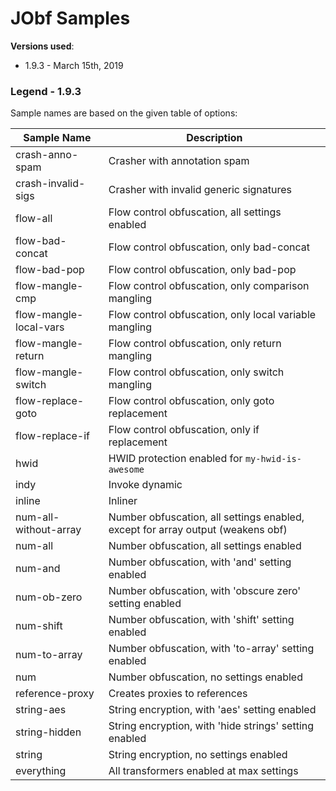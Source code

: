 # JObf Samples

**Versions used**: 

* 1.9.3 - March 15th, 2019

### Legend - 1.9.3

Sample names are based on the given table of options:

| Sample Name | Description |
| ------------| ------------|
| crash-anno-spam        | Crasher with annotation spam |            
| crash-invalid-sigs     | Crasher with invalid generic signatures |               
| flow-all               | Flow control obfuscation, all settings enabled |     
| flow-bad-concat        | Flow control obfuscation, only bad-concat |            
| flow-bad-pop           | Flow control obfuscation, only bad-pop |         
| flow-mangle-cmp        | Flow control obfuscation, only comparison mangling |     
| flow-mangle-local-vars | Flow control obfuscation, only local variable mangling |                   
| flow-mangle-return     | Flow control obfuscation, only return mangling |               
| flow-mangle-switch     | Flow control obfuscation, only switch mangling |               
| flow-replace-goto      | Flow control obfuscation, only goto replacement |              
| flow-replace-if        | Flow control obfuscation, only if replacement |            
| hwid                   | HWID protection enabled for `my-hwid-is-awesome` | 
| indy                   | Invoke dynamic | 
| inline                 | Inliner |   
| num-all-without-array  | Number obfuscation, all settings enabled, except for array output (weakens obf) |                  
| num-all                | Number obfuscation, all settings enabled |    
| num-and                | Number obfuscation, with 'and' setting enabled |    
| num-ob-zero            | Number obfuscation, with 'obscure zero' setting enabled |        
| num-shift              | Number obfuscation, with 'shift' setting enabled |      
| num-to-array           | Number obfuscation, with 'to-array' setting enabled |         
| num                    | Number obfuscation, no settings enabled |
| reference-proxy        | Creates proxies to references |            
| string-aes             | String encryption, with 'aes' setting enabled |       
| string-hidden          | String encryption, with 'hide strings' setting enabled |          
| string                 | String encryption, no settings enabled |   
| everything             | All transformers enabled at max settings |